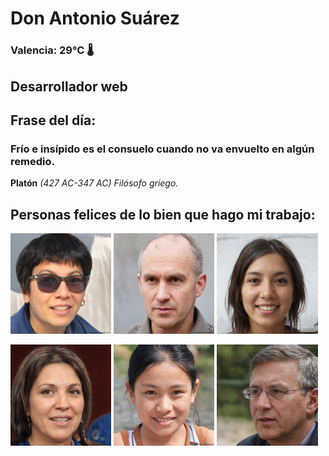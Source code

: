 # Don Antonio Suárez
### Valencia:  29°C 🌡️
## Desarrollador web
## Frase del día:
<!-- START QUOTE -->
### Frío e insípido es el consuelo cuando no va envuelto en algún remedio.
**Platón** *(427 AC-347 AC) Filósofo griego.*
<!-- END QUOTE -->






## Personas felices de lo bien que hago mi trabajo:

<p float="left">
  <img src="src/image_0.png" width="32%" />
  <img src="src/image_1.png" width="32%" /> 
  <img src="src/image_2.png" width="32%" />
</p>
<p float="left">
  <img src="src/image_3.png" width="32%" />
  <img src="src/image_4.png" width="32%" /> 
  <img src="src/image_5.png" width="32%" />
</p>
